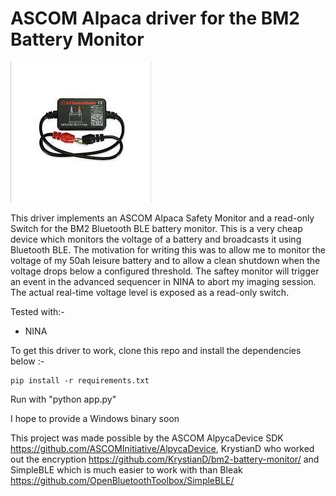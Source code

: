 # ASCOM Alpaca driver for the BM2 Battery Monitor

![Image of a BM2](/images/bm2.jpg)

This driver implements an ASCOM Alpaca  Safety Monitor and a read-only Switch for the BM2 Bluetooth BLE battery monitor. This is a very cheap device which monitors the voltage of a battery and broadcasts it using Bluetooth BLE. The motivation for writing this was to allow me to monitor the voltage of my 50ah leisure battery and to allow a clean shutdown when the voltage drops below a configured threshold. The saftey monitor will trigger an event in the advanced sequencer in NINA to abort my imaging session. The actual real-time voltage level is exposed as a read-only switch.

Tested with:-
* NINA

To get this driver to work, clone this repo and install the dependencies below :-

```
pip install -r requirements.txt
```

Run with "python app.py"

I hope to provide a Windows binary soon

This project was made possible by the ASCOM AlpycaDevice SDK https://github.com/ASCOMInitiative/AlpycaDevice, KrystianD who worked out the encryption https://github.com/KrystianD/bm2-battery-monitor/ and SimpleBLE which is much easier to work with than Bleak https://github.com/OpenBluetoothToolbox/SimpleBLE/
